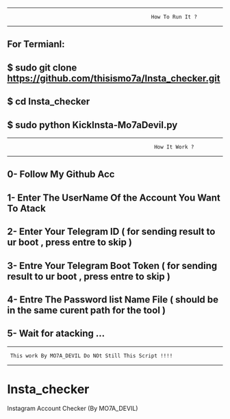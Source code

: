 ------------------------------------------------------------------
                                                   How To Run It ?
------------------------------------------------------------------
For Termianl:
------------------------------------------------------------------
$ sudo git clone https://github.com/thisismo7a/Insta_checker.git
------------------------------------------------------------------
$ cd Insta_checker
------------------------------------------------------------------
$ sudo python KickInsta-Mo7aDevil.py
------------------------------------------------------------------
------------------------------------------------------------------
                                                    How It Work ? 
------------------------------------------------------------------
0- Follow My Github Acc
------------------------------------------------------------------
1- Enter The UserName Of the Account You Want To Atack 
------------------------------------------------------------------
2- Enter Your Telegram ID ( for sending result to ur boot , press entre to skip )
------------------------------------------------------------------
3- Entre Your Telegram Boot Token ( for sending result to ur boot , press entre to skip )
------------------------------------------------------------------
4- Entre The Password list Name File ( should be in the same curent path for the tool )
------------------------------------------------------------------
5- Wait for atacking ... 
------------------------------------------------------------------
------------------------------------------------------------------
     This work By MO7A_DEVIL Do NOt Still This Script !!!! 
------------------------------------------------------------------
# Insta_checker
Instagram Account Checker (By MO7A_DEVIL)
